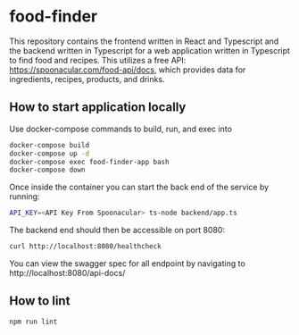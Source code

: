 # food-finder
This repository contains the frontend written in React and Typescript and the backend written in Typescript for a web application written in Typescript to find food and recipes. This utilizes a free API: https://spoonacular.com/food-api/docs, which provides data for ingredients, recipes, products, and drinks.

## How to start application locally
Use docker-compose commands to build, run, and exec into
```bash
docker-compose build
docker-compose up -d
docker-compose exec food-finder-app bash
docker-compose down
```

Once inside the container you can start the back end of the service by running:
```bash
API_KEY=<API Key From Spoonacular> ts-node backend/app.ts
```

The backend end should then be accessible on port 8080:
```bash
curl http://localhost:8080/healthcheck
```

You can view the swagger spec for all endpoint by navigating to http://localhost:8080/api-docs/

## How to lint
```
npm run lint
```
